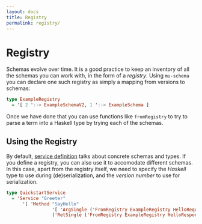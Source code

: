 ```yaml
---
layout: docs
title: Registry
permalink: registry/
---
```


# Registry

Schemas evolve over time. It is a good practice to keep an inventory of all the schemas you can work with, in the form of a *registry*. Using `mu-schema` you can declare one such registry as simply a mapping from versions to schemas:

```haskell
type ExampleRegistry
  = '[ 2 ':-> ExampleSchemaV2, 1 ':-> ExampleSchema ]
```

Once we have done that you can use functions like `fromRegistry` to try to parse a term into a Haskell type by trying each of the schemas.

## Using the Registry

By default, [service definition](rpc.md) talks about concrete schemas and types. If you define a registry, you can also use it to accomodate different schemas. In this case, apart from the registry itself, we need to specify the *Haskell* type to use during (de)serialization, and the *version number* to use for serialization.

```haskell
type QuickstartService
  = 'Service "Greeter"
      '[ 'Method "SayHello"
                 '[ 'ArgSingle ('FromRegistry ExampleRegistry HelloRequest 2) ]
                 ('RetSingle ('FromRegistry ExampleRegistry HelloResponse 1)) ]
```
